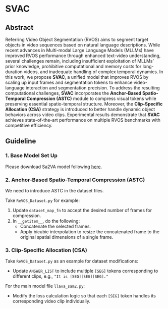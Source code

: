 # SVAC
## Abstract
Referring Video Object Segmentation (RVOS) aims to segment target objects in video sequences based on natural language descriptions. While recent advances in Multi-modal Large Language Models (MLLMs) have improved RVOS performance through enhanced text-video understanding, several challenges remain, including insufficient exploitation of MLLMs’ prior knowledge, prohibitive computational and memory costs for long-duration videos, and inadequate handling of complex temporal dynamics. In this work, we propose **SVAC**, a unified model that improves RVOS by scaling up input frames and segmentation tokens to enhance video-language interaction and segmentation precision. To address the resulting computational challenges, **SVAC** incorporates the **Anchor-Based Spatio-Temporal Compression (ASTC)** module to compress visual tokens while preserving essential spatio-temporal structure. Moreover, the **Clip-Specific Allocation (CSA)** strategy is introduced to better handle dynamic object behaviors across video clips. Experimental results demonstrate that **SVAC** achieves state-of-the-art performance on multiple RVOS benchmarks with competitive efficiency.

## Guideline
### 1. Base Model Set Up
Please download Sa2VA model following [here](https://github.com/magic-research/Sa2VA).
### 2. Anchor-Based Spatio-Temporal Compression (ASTC)
We need to introduce ASTC in the dataset files.  

Take `ReVOS_Dataset.py` for example:  
1. Update `dataset_map_fn` to accept the desired number of frames for compression.  
2. In `__getitem__`, do the following:  
   - Concatenate the selected frames.  
   - Apply bicubic interpolation to resize the concatenated frame to the original spatial dimensions of a single frame.  

### 3. Clip-Specific Allocation (CSA)
Take `ReVOS_Dataset.py` as an example for dataset modifications:  
- Update `ANSWER_LIST` to include multiple `[SEG]` tokens corresponding to different clips, e.g., `"It is [SEG][SEG][SEG]."`  

For the main model file `llava_sam2.py`:  
- Modify the loss calculation logic so that each `[SEG]` token handles its corresponding video clip individually.  


